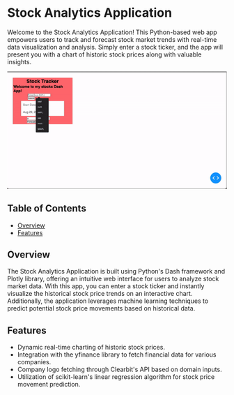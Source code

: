 # Stock Analytics Application

Welcome to the Stock Analytics Application! This Python-based web app empowers users to track and forecast stock market trends with real-time data visualization and analysis. Simply enter a stock ticker, and the app will present you with a chart of historic stock prices along with valuable insights.

![Stock Analytics Application Screenshot](images/dashApp.gif)

## Table of Contents

- [Overview](#overview)
- [Features](#features)
## Overview

The Stock Analytics Application is built using Python's Dash framework and Plotly library, offering an intuitive web interface for users to analyze stock market data. With this app, you can enter a stock ticker and instantly visualize the historical stock price trends on an interactive chart. Additionally, the application leverages machine learning techniques to predict potential stock price movements based on historical data.

## Features

- Dynamic real-time charting of historic stock prices.
- Integration with the yfinance library to fetch financial data for various companies.
- Company logo fetching through Clearbit's API based on domain inputs.
- Utilization of scikit-learn's linear regression algorithm for stock price movement prediction.